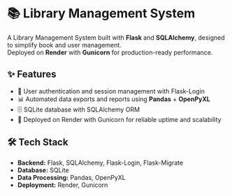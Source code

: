 # 📚 Library Management System

A Library Management System built with **Flask** and **SQLAlchemy**, designed to simplify book and user management.  
Deployed on **Render** with **Gunicorn** for production-ready performance.

## ✨ Features
- 🔑 User authentication and session management with Flask-Login  
- 📊 Automated data exports and reports using **Pandas** + **OpenPyXL**  
- 🗄️ SQLite database with SQLAlchemy ORM  
- 🚀 Deployed on Render with Gunicorn for reliable uptime and scalability  

## 🛠️ Tech Stack
- **Backend:** Flask, SQLAlchemy, Flask-Login, Flask-Migrate  
- **Database:** SQLite  
- **Data Processing:** Pandas, OpenPyXL  
- **Deployment:** Render, Gunicorn  
